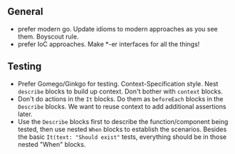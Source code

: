 ## General

- prefer modern go. Update idioms to modern approaches as you see them. Boyscout rule.
- prefer IoC approaches. Make \*-er interfaces for all the things!

## Testing

- Prefer Gomego/Ginkgo for testing. Context-Specification style. Nest `describe` blocks to build up context. Don't bother with `context` blocks.
- Don't do actions in the `It` blocks. Do them as `beforeEach` blocks in the `Describe` blocks. We want to reuse context to add additional assertions later.
- Use the `Describe` blocks first to describe the function/component being tested, then use nested `When` blocks to establish the scenarios. Besides the basic `It(text: "Should exist"` tests, everything should be in those nested "When" blocks.

